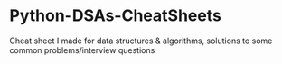 # Python-DSAs-CheatSheets
Cheat sheet I made for data structures &amp; algorithms, solutions to some common problems/interview questions
